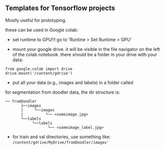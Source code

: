 ## Templates for Tensorflow projects

Mostly useful for prototyping.


these can be used in Google colab:

- set runtime to GPU!!! go to 'Runtine > Set Runtime > GPU'

- mount your google drive. it will be visible in the file navigator on the left of the colab notebook. there should be a folder in your drive with your data:

```
from google.colab import drive
drive.mount('/content/gdrive')
```
- put all your data (e.g., images and labels) in a folder called 

for segmentation from doodler data, the dir structure is:
``` 
── fromDoodler
       ├──images
       |     └──images
       |          └── <someimage.jpg>
       └──labels
            └──labels
                   └── <someimage_label.jpg>
```

- for train and val directories, use something like:
`/content/gdrive/MyDrive/fromDoodler/images'`